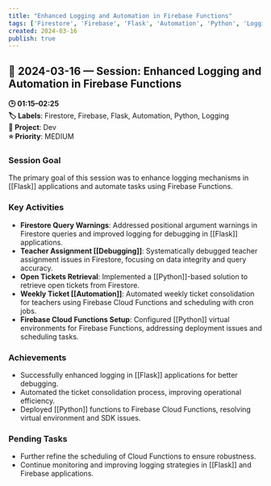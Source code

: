 ```yaml
---
title: "Enhanced Logging and Automation in Firebase Functions"
tags: ['Firestore', 'Firebase', 'Flask', 'Automation', 'Python', 'Logging']
created: 2024-03-16
publish: true
---
```


## 📅 2024-03-16 — Session: Enhanced Logging and Automation in Firebase Functions

**🕒 01:15–02:25**  
**🏷️ Labels**: Firestore, Firebase, Flask, Automation, Python, Logging  
**📂 Project**: Dev  
**⭐ Priority**: MEDIUM  


### Session Goal
The primary goal of this session was to enhance logging mechanisms in [[Flask]] applications and automate tasks using Firebase Functions.

### Key Activities
- **Firestore Query Warnings**: Addressed positional argument warnings in Firestore queries and improved logging for debugging in [[Flask]] applications.
- **Teacher Assignment [[Debugging]]**: Systematically debugged teacher assignment issues in Firestore, focusing on data integrity and query accuracy.
- **Open Tickets Retrieval**: Implemented a [[Python]]-based solution to retrieve open tickets from Firestore.
- **Weekly Ticket [[Automation]]**: Automated weekly ticket consolidation for teachers using Firebase Cloud Functions and scheduling with cron jobs.
- **Firebase Cloud Functions Setup**: Configured [[Python]] virtual environments for Firebase Functions, addressing deployment issues and scheduling tasks.

### Achievements
- Successfully enhanced logging in [[Flask]] applications for better debugging.
- Automated the ticket consolidation process, improving operational efficiency.
- Deployed [[Python]] functions to Firebase Cloud Functions, resolving virtual environment and SDK issues.

### Pending Tasks
- Further refine the scheduling of Cloud Functions to ensure robustness.
- Continue monitoring and improving logging strategies in [[Flask]] and Firebase applications.
